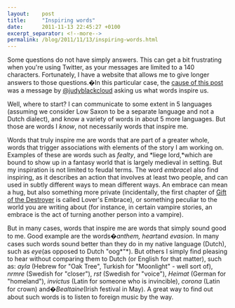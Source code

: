 ```yaml
---
layout:    post
title:     "Inspiring words"
date:      2011-11-13 22:45:27 +0100
excerpt_separator: <!--more-->
permalink: /blog/2011/11/13/inspiring-words.html
---
```


Some questions do not have simply answers. This can get a bit frustrating when you're using Twitter, as your messages are limited to a 140 characters. Fortunately, I have a website that allows me to give longer answers to those questions.�In this particular case, the [cause of this post ](http://twitter.com/#!/judyblackcloud/status/135819345384308736)was a message by [@judyblackcloud](http://twitter.com/#!/judyblackcloud) asking us what words inspire us.

<!--more-->
Well, where to start? I can communicate to some extent in 5 languages (assuming we consider Low Saxon to be a separate language and not a Dutch dialect), and know a variety of words in about 5 more languages. But those are words I *know*, not necessarily words that inspire me.

Words that truly inspire me are words that are part of a greater whole, words that trigger associations with elements of the story I am working on. Examples of these are words such as *fealty*, and *liege lord,*which are bound to show up in a fantasy world that is largely medieval in setting. But my inspiration is not limited to feudal terms. The word *embrace*I also find inspiring, as it describes an action that involves at least two people, and can used in subtly different ways to mean different ways. An embrace can mean a hug, but also something more private (incidentally, the first chapter of [Gift of the Destroyer](https://www.jeroensteenbeeke.nl/novels/) is called Lover's Embrace), or something peculiar to the world you are writing about (for instance, in certain vampire stories, an embrace is the act of turning another person into a vampire).

But in many cases, words that inspire me are words that simply sound good to me. Good example are the words�*anthem, heart*and *evasion*. In many cases such words sound better than they do in my native language (Dutch), such as *eye*(as opposed to Dutch &quot;oog*&quot;*). But others I simply find pleasing to hear without comparing them to Dutch (or English for that matter), such as: *ayla* (Hebrew for &quot;Oak Tree&quot;, Turkish for &quot;Moonlight&quot; - well sort of), *nrmre* (Swedish for &quot;closer&quot;), *rst* (Swedish for &quot;voice&quot;), *Heimat* (German for &quot;homeland&quot;), *invictus* (Latin for someone who is invincible), *corona* (Latin for crown) and�*Bealtaine*(Irish festival in May). A great way to find out about such words is to listen to foreign music by the way.

